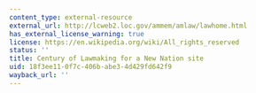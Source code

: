 ```yaml
---
content_type: external-resource
external_url: http://lcweb2.loc.gov/ammem/amlaw/lawhome.html
has_external_license_warning: true
license: https://en.wikipedia.org/wiki/All_rights_reserved
status: ''
title: Century of Lawmaking for a New Nation site
uid: 18f3ee11-0f7c-406b-abe3-4d429fd642f9
wayback_url: ''
---
```

